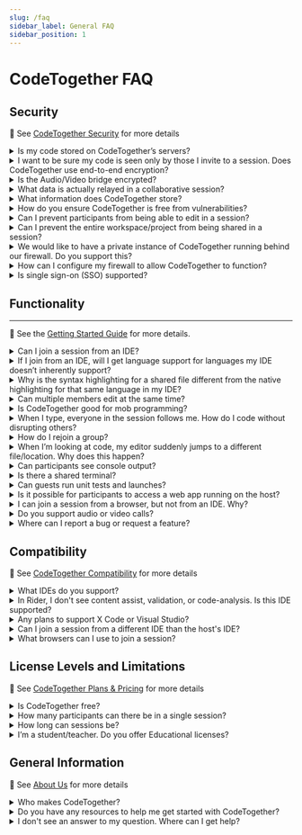 ```yaml
---
slug: /faq
sidebar_label: General FAQ
sidebar_position: 1
---
```


# CodeTogether FAQ


## Security

  👀 See [CodeTogether Security](https://www.codetogether.com/download/security) for more details

<details>
  <summary>Is my code stored on CodeTogether’s servers?</summary>

No, our servers only relay data between members in a shared session. We do not store any relayed data. The code permanently resides only on the host and files being worked on are stored in temporary in-memory storage on the clients.

</details>

<details>
  <summary> I want to be sure my code is seen only by those I invite to a session. Does CodeTogether use end-to-end encryption?</summary>

Yes, your code is end-to-end encrypted with a key known only to members of the session, and this key changes every session. If our server were to be somehow compromised, there would be no way to decrypt data to get to your source code. Your source cannot be read by, and is never stored on, CodeTogether’s servers.

</details>

<details>
  <summary> Is the Audio/Video bridge encrypted?</summary>

  A/V communications use encrypted WebRTC channels that are independent from CodeTogether session services. Due to limitations in how browsers currently support WebRTC, these communications are not end-to-end encrypted. In the unlikely event of these channels being compromised, as they are independent of the regular CodeTogether session, they can never expose access to the source code or your CodeTogether session in any way. 

</details>

<details>
  <summary> What data is actually relayed in a collaborative session?</summary>

  Only the files being actively edited have their contents transmitted. For the rest of the workspace, only file names and paths are relayed so that the project/workspace structure is visible to all in the session. Requests/responses for language features like content assist, validation, navigation and code analysis are also transmitted. All this data is end-to-end encrypted.

</details>

<details>
  <summary> What information does CodeTogether store?</summary>

We store IP address, IDE type, usernames and session duration for the purpose of license enforcement and server health/performance monitoring.

</details>

<details>
  <summary> How do you ensure CodeTogether is free from vulnerabilities?</summary>

Each CodeTogether build is automatically scanned for vulnerabilities using Snyk, Trivy, and Dependency-check. We also perform rigorous code audits as part of every release to specifically ensure that there are no unexpected data transmissions and no leakage of unencrypted customer code. This includes an inspection of data packets transmitted by all members in a collaborative session.

</details>

<details>
  <summary> Can I prevent participants from being able to edit in a session?</summary>

Yes, this feature was added in CodeTogether 3.1. When starting a session, the host is prompted to choose if participants will have editing privileges. CodeTogether [Teams](https://www.codetogether.com/teams/), introduced in 4.0, allows you to restrict access based on team members vs. non-team members.

</details>

<details>
  <summary> Can I prevent the entire workspace/project from being shared in a session?</summary>

Yes. To exclude files, folders or projects from the CodeTogether session, right-click on the resource and select **Add to CodeTogether Ignore**. You can also edit the `.codetogether.ignore` file manually and use glob patterns. See [Getting Started with CodeTogether](../user-guides/getting-started-with-codetogether.md#ignore) for details.

</details>

<details>
  <summary> We would like to have a private instance of CodeTogether running behind our firewall. Do you support this?</summary>

Yes, we do have an [on-premises version](https://www.codetogether.com/on-premises/). 

</details>

<details>
  <summary> How can I configure my firewall to allow CodeTogether to function?</summary>

CodeTogether uses the following domains and ports: 

| Domain                  | Ports    | Protocols          |
|-------------------------|----------|--------------------|
| go.codetogether.com     | 443      | HTTPS              |
| *.edge.codetogether.com | 80 / 443 | HTTPS / WebSockets |
| *.edge.codetogether.com | 4443     | TCP                |
| *.edge.codetogether.com | 10000    | UDP                |

Ensure these ports are accessible.

</details>

<details>
  <summary> Is single sign-on (SSO) supported?</summary>

CodeTogether 4.0 introduced [single sign-on (SSO)](../on-premises/sso.md) integration for on-premises installations. If the SSO provider supports the OpenID Connect protocol for sign on, on-premises installations can allow CodeTogether access to users only if they’ve been authorized by the provider. The OIDC protocol ensures CodeTogether works with providers like Okta, Azure AD, Microsoft AD FS and Auth0.

</details>

## Functionality

---

👀 See the [Getting Started Guide](../user-guides/getting-started-with-codetogether.md) for more details.

<details>
  <summary>Can I join a session from an IDE?</summary>

Yes, this [feature](https://www.codetogether.com/docs/codetogether-ide-to-ide-support/) was introduced in CodeTogether 3.0. Hosts and guests can use Eclipse, IntelliJ, or VS Code, as well as IDEs based on them. Everyone in a session can remain in their IDE, even if it is different than the IDE used by others in the session.

</details>
<details>
  <summary>If I join from an IDE, will I get language support for languages my IDE doesn’t inherently support?</summary>

Yes, language capabilities such as content assist, validation, quick fixes, code analysis and navigation come from the host IDE, so as long as the host is capable, your IDE will be too. Conversely, your IDE’s language features will not be available for files shared by the host.

</details>
<details>
  <summary>Why is the syntax highlighting for a shared file different from the native highlighting for that same language in my IDE?</summary>

In order to provide collaborative features, CodeTogether uses a custom editor for shared files instead of your IDE’s native editor. This is why the colors may not be exactly the same; we are working to minimize these differences.

</details>
<details>
  <summary>Can multiple members edit at the same time?</summary>

Yes, multiple members in a session can edit code at the same time, even in the same file.

</details>
<details>
  <summary>Is CodeTogether good for mob programming?</summary>

Yes! Participants can work solo, paired, as a mob, or any combination. Each session can include any number of dynamic groups.

</details>
<details>
  <summary>When I type, everyone in the session follows me. How do I code without disrupting others?</summary>

When you use a personal cursor, you don't disrupt others in the session. Based on session settings, you may be able to choose your initial cursor mode when you join a session, or select **Go to your own cursor** in the **CodeTogether** view at any time during the session.

</details>
<details>
  <summary>How do I rejoin a group?</summary>

In the **CodeTogether** view, click the virtual cursor you would like to share.

</details>
<details>
  <summary>When I’m looking at code, my editor suddenly jumps to a different file/location. Why does this happen?</summary>

When sharing a cursor with a group that has an active driver, you can break away to make quick edits or inspect other code. You remain in the group, and after you stop editing for a short time, you return to the driver’s location. This allows you to make quick changes without disrupting the flow of others who share the same virtual cursor. However, if you would like to code or browse independently, you can always choose to [code alone](../user-guides/session-basics.md#driver) with your own cursor.

</details>
<details>
  <summary>Can participants see console output?</summary>

Yes, this feature was added in CodeTogether 3.1. Console output on the host is visible to all participants from the appropriate view: the **Console** view in Eclipse, the **Run** view in IntelliJ, or the **Output** view in VS Code or a browser.

</details> 
<details>
  <summary>Is there a shared terminal?</summary>

Yes, read-only [terminal support](../user-guides/participating-in-a-session.md/#terminal) is available if the host allows it. In addition, the host can give write access to participants with a [Teams](https://codetogether.com/teams) or [On-Premises](https://www.codetogether.com/on-premises/) plan.

</details>
<details>
  <summary>Can guests run unit tests and launches?</summary>

Yes, support for [running tests and launches](../user-guides/running-tests-and-launches.md) was introduced in version 4.2. Access can be restricted with a [Teams](https://codetogether.com/teams) or [On-Premises](https://www.codetogether.com/on-premises/) plan.

</details>
<details>
  <summary>Is it possible for participants to access a web app running on the host?</summary>

Yes, support for [shared servers](../user-guides/participating-in-a-session.md/#servers) was introduced in version 4.1 for users with a [Teams](https://codetogether.com/teams) or [On-Premises](https://www.codetogether.com/on-premises/) plan.

</details>
<details>
  <summary>I can join a session from a browser, but not from an IDE. Why?</summary>

A [bug](https://github.com/Genuitec/CodeTogether/issues/206) in CodeTogether versions prior to 2022.1 prevented this from working if your project/workspace had a large number of files. Ensure you are using the latest version of CodeTogether to both host and join sessions.

</details>
<details>
  <summary>Do you support audio or video calls?</summary>

Yes, support for  audio, video, and screen sharing was added in 5.0. See [Using Audio & Video in a Session](../user-guides/using-audio-video-in-a-session.md) for details.

</details>
<details>
  <summary>Where can I report a bug or request a feature?</summary>

On our GitHub [Issues](https://github.com/Genuitec/CodeTogether/issues) page. Be sure to check for existing issues before filing a new one.

</details>

## Compatibility

👀 See [CodeTogether Compatibility](https://www.codetogether.com/compatibility/) for more details

<details>
  <summary>What IDEs do you support?</summary>

Supported IDEs include Eclipse, IntelliJ and VS Code, along with IDEs based on them. For a complete list of supported IDEs and versions, see [CodeTogether Compatibility](https://www.codetogether.com/compatibility/).

</details>

<details>
  <summary>In Rider, I don't see content assist, validation, or code-analysis. Is this IDE supported?</summary>

Due to Rider’s unique architecture, CodeTogether does not support Rider. See the [issue](https://github.com/Genuitec/CodeTogether/issues/79) in Github for details. 

</details>
<details>
  <summary>Any plans to support X Code or Visual Studio?</summary>

Not at this time.

</details>
<details>
  <summary>Can I join a session from a different IDE than the host's IDE?</summary>

Absolutely. For example, you can join a session started in Eclipse from IntelliJ.

</details> 
<details>
  <summary>What browsers can I use to join a session?</summary>

Most recent versions of modern browsers like Chrome, Firefox, Safari, Opera, etc. will work. If using Edge, we require version 44 or higher, including recent Chromium based builds.

Internet Explorer is not supported.

:::note

Some key bindings cannot be overridden in a browser, consider joining from an IDE to access your complete key binding set.

:::

</details>

## License Levels and Limitations

👀 See [CodeTogether Plans & Pricing](https://www.codetogether.com/pricing/) for more details

<details>
  <summary>Is CodeTogether free?</summary>

The Cloud-SaaS version of CodeTogether includes a Free plan as well as 2 paid plans: Pro and Teams. The [Pro](https://www.codetogether.com/pro/) plan removes the session time limit of the Free plan and allows up to 50 guests. Our [Teams](https://codetogether.com/teams) plan, built for a team environment with advanced functionality, is free to try for 30 days. 

We also offer an [On-Premises](https://www.codetogether.com/on-premises/) version for our Enterprise customers. This is a paid plan with a 45 day free trial.

See [CodeTogether Plans & Pricing](https://www.codetogether.com/pricing/) for details.

</details>
<details>
  <summary>How many participants can there be in a single session?</summary>

Free: 1 host and 3 guests

Pro, Teams: 50 guests

Enterprise: varies by plan

</details>
<details>
  <summary>How long can sessions be?</summary>

Free: 60 minutes

Pro, Teams, Enterprise: Unlimited

</details>
<details>
  <summary>I’m a student/teacher. Do you offer Educational licenses?</summary>

Yes, we do! [See if you qualify](https://www.codetogether.com/pricing/educational-license/).

</details>

## General Information

👀 See [About Us](https://www.codetogether.com/about/) for more details

<details>
  <summary>Who makes CodeTogether?</summary>

CodeTogether is made by Genuitec. Founded in 1997, and counting over 17,000 companies in 191 countries as customers, Genuitec creates tools that enable developers to build brilliant software. [Learn more](https://www.codetogether.com/about/) about us.

</details>

<details>
  <summary>Do you have any resources to help me get started with CodeTogether?</summary>

Yes, check out our documentation. Start with the Install Guide for your IDE, and then read the [Getting Started Guide](../user-guides/getting-started-with-codetogether.md) for a detailed look at how to get the most out of CodeTogether.

Another great resource is our [Video Library](https://www.codetogether.com/#videos) which contains a number of videos that highlight key functionality and give a nice overview of CodeTogether in action.

</details>

<details>
  <summary>I don't see an answer to my question. Where can I get help?</summary>

For technical questions, the easiest way to connect with us is via our [Gitter community](https://gitter.im/CodeTogether-com/community). You can also email us at support@codetogether.com.

To view existing issues or suggest a feature, visit our [GitHub Issue Tracker](https://github.com/Genuitec/CodeTogether/issues).

For general information or sales questions, contact customer service at info@codetogether.com. You can also contact us via phone at +1.214.614.8328 or +1.888.914.6620.

You can also reach out to us on [Twitter](https://twitter.com/Genuitec), [Facebook](https://www.facebook.com/Genuitec/) or [LinkedIn](https://www.linkedin.com/company/genuitec-llc).

</details>